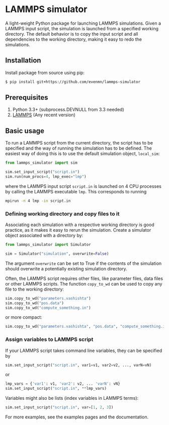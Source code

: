 # LAMMPS simulator
A light-weight Python package for launching LAMMPS simulations. Given a LAMMPS input script, the simulation is launched from a specified working directory. The default behavior is to copy the input script and all dependencies to the working directory, making it easy to redo the simulations.

## Installation
Install package from source using pip:
``` bash
$ pip install git+https://github.com/evenmn/lammps-simulator
```

## Prerequisites
1. Python 3.3+ (subprocess.DEVNULL from 3.3 needed)
2. [LAMMPS](https://lammps.sandia.gov/) (Any recent version)

## Basic usage
To run a LAMMPS script from the current directory, the script has to be specified and the way of running the simulation has to be defined. The easiest way of doing this is to use the default simulation object, `local_sim`:
``` python
from lammps_simulator import sim

sim.set_input_script("script.in")
sim.run(num_procs=4, lmp_exec="lmp")
```
where the LAMMPS input script ```script.in``` is launched on 4 CPU processes by calling the LAMMPS executable ```lmp```. This corresponds to running
``` bash
mpirun -n 4 lmp -in script.in
```

### Defining working directory and copy files to it
Associating each simulation with a respective working directory is good practice, as it makes it easy to rerun the simulation. Create a simulator object associated with a directory by:
``` python
from lammps_simulator import Simulator

sim = Simulator("simulation", overwrite=False)
```
The argument `overwrite` can be set to True if the contents of the simulation should overwrite a potentially existing simulation directory. 

Often, the LAMMPS script requires other files, like parameter files, data files or other LAMMPS scripts. The function ```copy_to_wd``` can be used to copy any file to the working directory:
``` python
sim.copy_to_wd("parameters.vashishta")
sim.copy_to_wd("pos.data")
sim.copy_to_wd("compute_something.in")
```
or more compact:
``` python
sim.copy_to_wd("parameters.vashishta", "pos.data", "compute_something.in")
```

### Assign variables to LAMMPS script
If your LAMMPS script takes command line variables, they can be specified by
``` python
sim.set_input_script("script.in", var1=v1, var2=v2, ..., varN=vN)
```
or

``` python
lmp_vars = {'var1': v1, 'var2': v2, ... 'varN': vN}
sim.set_input_script("script.in", **lmp_vars)
```

Variables might also be lists (index variables in LAMMPS terms):
``` python
sim.set_input_script("script.in", var=[1, 2, 3])
```

For more examples, see the examples pages and the documentation.
